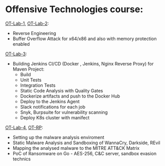 # Offensive Technologies course:

[OT-Lab-1](https://github.com/C4tWithShell/OT-Lab-1), [OT-Lab-2](https://github.com/C4tWithShell/OT-Lab-2):

- Reverse Engineering
- Buffer Overflow Attack for x64/x86 and also with memory protection
enabled

[OT-Lab-3](https://github.com/C4tWithShell/OT-Lab-1):

- Building Jenkins CI/CD (Docker , Jenkins, Nginx Reverse Proxy) for Maven Project:
  - Build
  - Unit Tests
  - Integration Tests
  - Static Code Analysis with Quality Gates
  - Dockerize artifacts and push to the Docker Hub
  - Deploy to the Jenkins Agent
  - Slack notifications for each job
  - Snyk, Burpsuite for vulnerability scanning
  - Deploy K8s cluster with manifect

[OT-Lab-4](https://github.com/C4tWithShell/OT-Lab-4), [OT-RP](https://github.com/C4tWithShell/OT-RP):

- Setting up the malware analysis enviroment
- Static Malware Analysis and Sandboxing of WannaCry, Darkside, REvil
- Mapping the analysed malware to the MITRE ATT&CK Matrix
- PoC of Ransomware on Go - AES-256, C&C server, sandbox evasion technics
